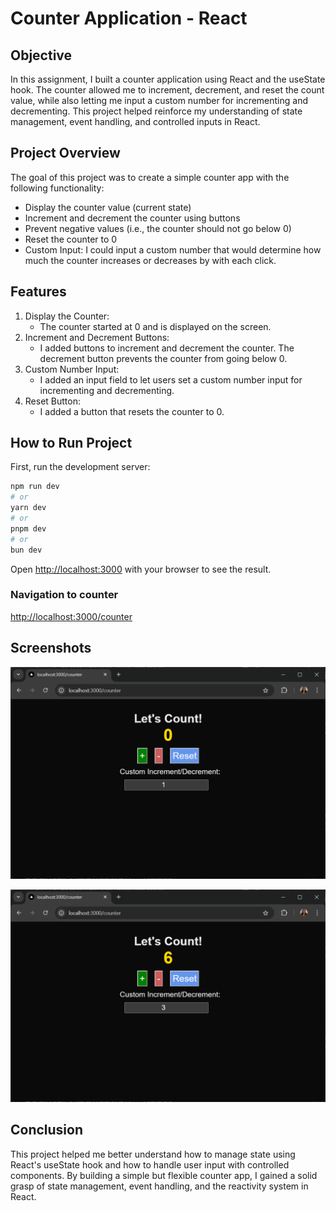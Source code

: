 # Counter Application - React

## Objective

In this assignment, I built a counter application using React and the useState hook. The counter allowed me to increment, decrement, and reset the count value, while also letting me input a custom number for incrementing and decrementing. This project helped reinforce my understanding of state management, event handling, and controlled inputs in React.

## Project Overview

The goal of this project was to create a simple counter app with the following functionality:

- Display the counter value (current state)
- Increment and decrement the counter using buttons
- Prevent negative values (i.e., the counter should not go below 0)
- Reset the counter to 0
- Custom Input: I could input a custom number that would determine how much the counter increases or decreases by with each click.

## Features

1. Display the Counter:
   - The counter started at 0 and is displayed on the screen.
2. Increment and Decrement Buttons:
   - I added buttons to increment and decrement the counter. The decrement button prevents the counter from going below 0.
3. Custom Number Input:
   - I added an input field to let users set a custom number input for incrementing and decrementing.
4. Reset Button:
   - I added a button that resets the counter to 0.

## How to Run Project

First, run the development server:

```bash
npm run dev
# or
yarn dev
# or
pnpm dev
# or
bun dev
```

Open [http://localhost:3000](http://localhost:3000) with your browser to see the result.

### Navigation to counter

[http://localhost:3000/counter](http://localhost:3000/counter)

## Screenshots

![alt text](<Screenshot 2024-10-09 224322.png>)

![alt text](<Screenshot 2024-10-09 224356.png>)

## Conclusion

This project helped me better understand how to manage state using React's useState hook and how to handle user input with controlled components. By building a simple but flexible counter app, I gained a solid grasp of state management, event handling, and the reactivity system in React.
